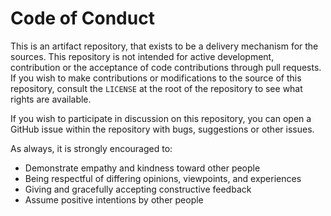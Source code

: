 # Code of Conduct

This is an artifact repository, that exists to be a delivery mechanism for the sources. This repository is not intended for active development, contribution or the acceptance of code contributions through pull requests. If you wish to make contributions or modifications to the source of this repository, consult the `LICENSE` at the root of the repository to see what rights are available.

If you wish to participate in discussion on this repository, you can open a GitHub issue within the repository with bugs, suggestions or other issues.

As always, it is strongly encouraged to:

* Demonstrate empathy and kindness toward other people
* Being respectful of differing opinions, viewpoints, and experiences
* Giving and gracefully accepting constructive feedback
* Assume positive intentions by other people